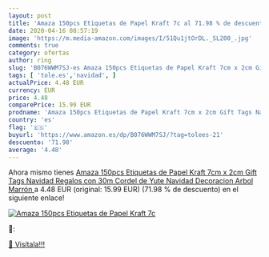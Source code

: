 ```yaml
---
layout: post
title: 'Amaza 150pcs Etiquetas de Papel Kraft 7c al 71.98 % de descuento'
date: 2020-04-16 08:57:19
image: 'https://m.media-amazon.com/images/I/51Qu1jtOrDL._SL200_.jpg'
comments: true
category: ofertas
author: ring
slug: 'B076WWM7SJ-es Amaza 150pcs Etiquetas de Papel Kraft 7cm x 2cm Gift Tags...'
tags: [ 'tole.es','navidad', ]
actualPrice: 4.48 EUR
currency: EUR
price: 4.48
comparePrice: 15.99 EUR
prodname: 'Amaza 150pcs Etiquetas de Papel Kraft 7cm x 2cm Gift Tags Navidad Regalos con 30m Cordel de Yute Navidad Decoracion Arbol  Marrón '
country: 'es'
flag: '🇪🇸'
buyurl: 'https://www.amazon.es/dp/B076WWM7SJ/?tag=tolees-21'
descuento: '71.98'
average: '4.48'
---
```


Ahora mismo tienes [Amaza 150pcs Etiquetas de Papel Kraft 7cm x 2cm Gift Tags Navidad Regalos con 30m Cordel de Yute Navidad Decoracion Arbol  Marrón ](https://www.amazon.es/dp/B076WWM7SJ/?tag=tolees-21) a 4.48 EUR (original: 15.99 EUR) (71.98 %  de descuento) en el siguiente enlace!

[![Amaza 150pcs Etiquetas de Papel Kraft 7c](https://m.media-amazon.com/images/I/51Qu1jtOrDL._SL200_.jpg)](https://www.amazon.es/dp/B076WWM7SJ/?tag=tolees-21)

🔎:


[🛒 Visítala!!!](https://www.amazon.es/dp/B076WWM7SJ/?tag=tolees-21)
